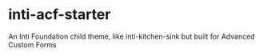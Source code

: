# inti-acf-starter
An Inti Foundation child theme, like inti-kitchen-sink but built for Advanced Custom Forms

